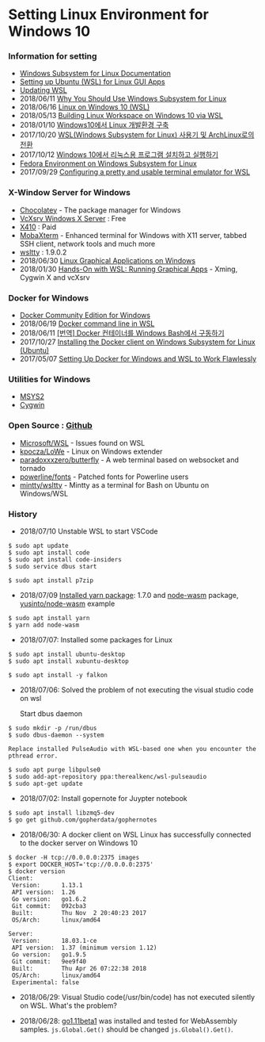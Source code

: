 Setting Linux Environment for Windows 10
===

### Information for setting
* [Windows Subsystem for Linux Documentation](https://docs.microsoft.com/ko-kr/windows/wsl/about)
* [Setting up Ubuntu (WSL) for Linux GUI Apps](http://token2shell.com/howto/x410/setting-up-wsl-for-linux-gui-apps/)
* [Updating WSL](http://wsl-guide.org/en/latest/update.html)
* 2018/06/11 [Why You Should Use Windows Subsystem for Linux](https://virtualizationreview.com/articles/2018/06/11/why-you-should-use-windows-subsystem-for-linux.aspx)
* 2018/06/16 [Linux on Windows 10 (WSL)](https://www.eshlomo.us/linux-on-windows-10-wsl-intro/)
* 2018/05/13 [Building Linux Workspace on Windows 10 via WSL](http://xcorpion.tech/2018/05/13/Building-Linux-Workspace-on-Windows-10-via-WSL/)
* 2018/01/10 [Windows10에서 Linux 개발환경 구축](http://crynut84.github.io/2018/01/10/building-dev-env-using-wsl/)
* 2017/10/20 [WSL(Windows Subsystem for Linux) 사용기 및 ArchLinux로의 전환](https://tech.ssut.me/2017/10/20/install-archlinux-on-windows-subsystem-for-linux/)
* 2017/10/12 [Windows 10에서 리눅스용 프로그램 설치하고 실행하기](https://medium.com/@rkttu/windows-10%EC%97%90%EC%84%9C-%EB%A6%AC%EB%88%85%EC%8A%A4%EC%9A%A9-%ED%94%84%EB%A1%9C%EA%B7%B8%EB%9E%A8-%EC%84%A4%EC%B9%98%ED%95%98%EA%B3%A0-%EC%8B%A4%ED%96%89%ED%95%98%EA%B8%B0-2cb0d7892d12)
* [Fedora Environment on Windows Subsystem for Linux](https://www.variantweb.net/pub/fedora-wsl.pdf)
* 2017/09/29 [Configuring a pretty and usable terminal emulator for WSL](https://blog.ropnop.com/configuring-a-pretty-and-usable-terminal-emulator-for-wsl/)


### X-Window Server for Windows
* [Chocolatey](https://chocolatey.org/) - The package manager for Windows
* [VcXsrv Windows X Server](https://sourceforge.net/projects/vcxsrv/) : Free
* [X410](http://token2shell.com/x410/) : Paid
* [MobaXterm](https://mobaxterm.mobatek.net/) - Enhanced terminal for Windows with X11 server, tabbed SSH client, network tools and much more
* [wsltty](https://github.com/mintty/wsltty/releases) : 1.9.0.2
* 2018/06/30 [Linux Graphical Applications on Windows](https://ariya.io/2018/06/linux-graphical-applications-on-windows)
* 2018/01/30 [Hands-On with WSL: Running Graphical Apps](https://virtualizationreview.com/articles/2018/01/30/hands-on-with-wsl-graphical-apps.aspx)
		- Xming, Cygwin X and vcXsrv


### Docker for Windows
* [Docker Community Edition for Windows](https://store.docker.com/editions/community/docker-ce-desktop-windows)
* 2018/06/19 [Docker command line in WSL](http://codingrandomly.com/2018/06/docker-command-line-wsl/)
* 2018/06/11 [[번역] Docker 컨테이너를 Windows Bash에서 구동하기](https://blog.yeon.me/goto/1192)
* 2017/10/27 [Installing the Docker client on Windows Subsystem for Linux (Ubuntu)](https://medium.com/@sebagomez/installing-the-docker-client-on-ubuntus-windows-subsystem-for-linux-612b392a44c4)
* 2017/05/07 [Setting Up Docker for Windows and WSL to Work Flawlessly](https://nickjanetakis.com/blog/setting-up-docker-for-windows-and-wsl-to-work-flawlessly)


### Utilities for Windows
* [MSYS2](https://www.msys2.org/)
* [Cygwin](https://www.cygwin.com/)


### Open Source : [Github](https://github.com)
* [Microsoft/WSL](https://github.com/Microsoft/WSL) - Issues found on WSL
* [kpocza/LoWe](https://github.com/kpocza/LoWe) - Linux on Windows extender
* [paradoxxxzero/butterfly](https://github.com/paradoxxxzero/butterfly) - A web terminal based on websocket and tornado
* [powerline/fonts](https://github.com/powerline/fonts) - Patched fonts for Powerline users
* [mintty/wsltty](https://github.com/mintty/wsltty) - Mintty as a terminal for Bash on Ubuntu on Windows/WSL


### History
- 2018/07/10
  Unstable WSL to start VSCode
```
$ sudo apt update
$ sudo apt install code
$ sudo apt install code-insiders
$ sudo service dbus start
```
```
$ sudo apt install p7zip
```

- 2018/07/09
  [Installed yarn package](https://yarnpkg.com/lang/en/docs/install/#debian-stable): 1.7.0
  and [node-wasm](https://www.npmjs.com/package/node-wasm) package, 
    [yusinto/node-wasm](https://github.com/yusinto/node-wasm/) example
 ```
$ sudo apt install yarn
$ yarn add node-wasm
```

- 2018/07/07: 
   Installed some packages for Linux

```
$ sudo apt install ubuntu-desktop
$ sudo apt install xubuntu-desktop

$ sudo apt install -y falkon
```

- 2018/07/06:
   Solved the problem of not executing the visual studio code on wsl

	Start dbus daemon
```
$ sudo mkdir -p /run/dbus
$ sudo dbus-daemon --system
```
	Replace installed PulseAudio with WSL-based one when you encounter the pthread error.
```
$ sudo apt purge libpulse0
$ sudo add-apt-repository ppa:therealkenc/wsl-pulseaudio
$ sudo apt-get update
```

- 2018/07/02:
  Install gopernote for Juypter notebook
```
$ sudo apt install libzmq5-dev
$ go get github.com/gopherdata/gophernotes
```

- 2018/06/30:
  A docker client on WSL Linux has successfully connected to the docker server on Windows 10
```
$ docker -H tcp://0.0.0.0:2375 images
$ export DOCKER_HOST='tcp://0.0.0.0:2375'
$ docker version
Client:
 Version:      1.13.1
 API version:  1.26
 Go version:   go1.6.2
 Git commit:   092cba3
 Built:        Thu Nov  2 20:40:23 2017
 OS/Arch:      linux/amd64

Server:
 Version:      18.03.1-ce
 API version:  1.37 (minimum version 1.12)
 Go version:   go1.9.5
 Git commit:   9ee9f40
 Built:        Thu Apr 26 07:22:38 2018
 OS/Arch:      linux/amd64
 Experimental: false
```
- 2018/06/29:
  Visual Studio code(/usr/bin/code) has not executed silently on WSL. What's the problem?

- 2018/06/28:
  [go1.11beta1](https://golang.org/dl/) was installed and tested for WebAssembly samples. ```js.Global.Get()``` should be changed ```js.Global().Get()```.

